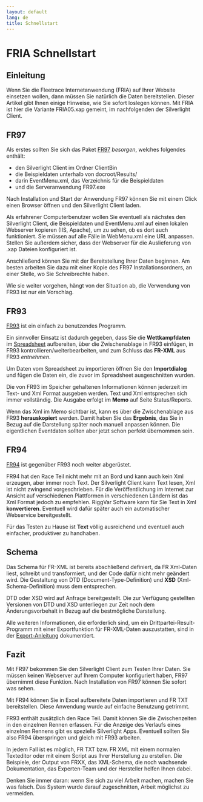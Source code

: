 ```yaml
---
layout: default
lang: de
title: Schnellstart
---
```


# FRIA Schnellstart

## Einleitung

Wenn Sie die Fleetrace Internetanwendung (FRIA) auf Ihrer Website einsetzen wollen, 
dann müssen Sie natürlich die Daten bereitstellen. 
Dieser Artikel gibt Ihnen einige Hinweise, 
wie Sie sofort loslegen können. 
Mit FRIA ist hier die Variante FRIA05.xap gemeint, 
im nachfolgenden der Silverlight Client.

## FR97

Als erstes sollten Sie sich das Paket [FR97](../applications/FR97.html) *besorgen*, welches folgendes enthält:
- den Silverlight Client im Ordner ClientBin
- die Beispieldaten unterhalb von docroot/Results/
- darin EventMenu.xml, das Verzeichnis für die Beispieldaten
- und die Serveranwendung FR97.exe

Nach Installation und Start der Anwendung FR97 können Sie mit einem Click einen Browser öffnen und den Silverlight Client laden.

Als erfahrener Computerbenutzer wollen Sie eventuell als nächstes den Silverlight Client, 
die Beispieldaten und EventMenu.xml auf einen lokalen Webserver kopieren (IIS, Apache), 
um zu sehen, ob es dort auch funktioniert. 
Sie müssen auf alle Fälle in WebMenu.xml eine URL anpassen. 
Stellen Sie außerdem sicher, dass der Webserver für die Auslieferung von .xap Dateien konfiguriert ist.

Anschließend können Sie mit der Bereitstellung Ihrer Daten beginnen. 
Am besten arbeiten Sie dazu mit einer Kopie des FR97 Installationsordners, 
an einer Stelle, wo Sie Schreibrechte haben.

Wie sie weiter vorgehen, hängt von der Situation ab, die Verwendung von FR93 ist nur ein Vorschlag.

## FR93

[FR93](../applications/FR93) ist ein einfach zu benutzendes Programm.

Ein sinnvoller Einsatz ist dadurch gegeben, 
dass Sie die **Wettkampfdaten** im [Spreadsheet](doc-spreadsheet-use.html) aufbereiten,
über die Zwischenablage in FR93 einfügen,
in FR93 kontrollieren/weiterbearbeiten,
und zum Schluss das **FR-XML** aus FR93 *entnehmen*.

Um Daten vom Spreadsheet zu importieren öffnen Sie den **Importdialog** und fügen die Daten ein, 
die zuvor im Spreadsheet ausgeschnitten wurden.

Die von FR93 im Speicher gehaltenen Informationen können jederzeit im Text- und Xml Format ausgeben werden. 
Text und Xml entsprechen sich immer vollständig. 
Die Ausgabe erfolgt im **Memo** auf Seite Status/Reports.

Wenn das Xml im Memo sichtbar ist, kann es über die Zwischenablage aus FR93 **herauskopiert** werden. 
Damit haben Sie das **Ergebnis**, das Sie in Bezug auf die Darstellung später noch manuell anpassen können. 
Die eigentlichen Eventdaten sollten aber jetzt schon perfekt übernommen sein.

## FR94

[FR94](../applications/FR94.html) ist gegenüber FR93 noch weiter abgerüstet.

FR94 hat den Race Teil nicht mehr mit an Bord und kann auch kein Xml erzeugen, aber immer noch Text. 
Der Silverlight Client kann Text lesen, Xml ist nicht zwingend vorgeschrieben. 
Für die Veröffentlichung im Internet zur Ansicht auf verschiedenen Plattformen in verschiedenen Ländern ist das Xml Format jedoch zu empfehlen. 
RiggVar Software kann für Sie Text in Xml **konvertieren**. 
Eventuell wird dafür später auch ein automatischer Webservice bereitgestellt.

Für das Testen zu Hause ist **Text** völlig ausreichend und eventuell auch einfacher, produktiver zu handhaben.

## Schema

Das Schema für FR-XML ist bereits abschließend definiert, 
da FR Xml-Daten liest, schreibt und transformiert, und der Code dafür nicht mehr geändert wird. 
Die Gestaltung von DTD (Document-Type-Definition) und **XSD** (Xml-Schema-Definition) muss dem entsprechen.

DTD oder XSD wird auf Anfrage bereitgestellt. 
Die zur Verfügung gestellten Versionen von DTD und XSD unterliegen zur Zeit noch dem Änderungsvorbehalt in Bezug auf die bestmögliche Darstellung.

Alle weiteren Informationen, die erforderlich sind,
um ein Drittpartei-Result-Programm mit einer Exportfunktion für FR-XML-Daten auszustatten,
sind in der [Export-Anleitung](doc-data-export.html) dokumentiert.

## Fazit

Mit FR97 bekommen Sie den Silverlight Client zum Testen Ihrer Daten. 
Sie müssen keinen Webserver auf Ihrem Computer konfiguriert haben, 
FR97 übernimmt diese Funktion. 
Nach Installation von FR97 können Sie sofort was sehen.

Mit FR94 können Sie in Excel aufbereitete Daten importieren und FR TXT bereitstellen. 
Diese Anwendung wurde auf einfache Benutzung getrimmt.

FR93 enthält zusätzlich den Race Teil. 
Damit können Sie die Zwischenzeiten in den einzelnen Rennen erfassen. 
Für die Anzeige des Verlaufs eines einzelnen Rennens gibt es spezielle Silverlight Apps. 
Eventuell sollten Sie also FR94 überspringen und gleich mit FR93 arbeiten.

In jedem Fall ist es möglich, FR TXT bzw. FR XML mit einem normalen Texteditor 
oder mit einem Script aus Ihrer Herstellung zu erstellen. 
Die Beispiele, der Output von FRXX, das XML-Schema, die noch wachsende Dokumentation, 
das Experten-Team und der Hersteller helfen Ihnen dabei.

Denken Sie immer daran: wenn Sie sich zu viel Arbeit machen, 
machen Sie was falsch. 
Das System wurde darauf zugeschnitten, 
Arbeit möglichst zu vermeiden.
